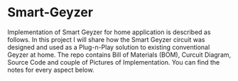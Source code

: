# Smart-Geyzer
Implementation of Smart Geyzer for home application is described as follows.
In this project I will share how the Smart Geyzer circuit was designed and used as a Plug-n-Play solution to existing conventional Geyzer at home. The repo contains Bill of Materials (BOM), Curcuit Diagram, Source Code and couple of Pictures of Implementation. You can find the notes for every aspect below.
